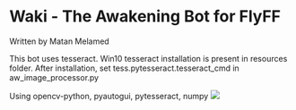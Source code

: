 # Waki - The Awakening Bot for FlyFF
Written by Matan Melamed

This bot uses tesseract.
Win10 tesseract installation is present in resources folder.
After installation, set tess.pytesseract.tesseract_cmd in aw_image_processor.py

Using opencv-python, pyautogui, pytesseract, numpy
![](https://github.com/MatanMelamed/Waki/tree/master/resources/Waki.png)
